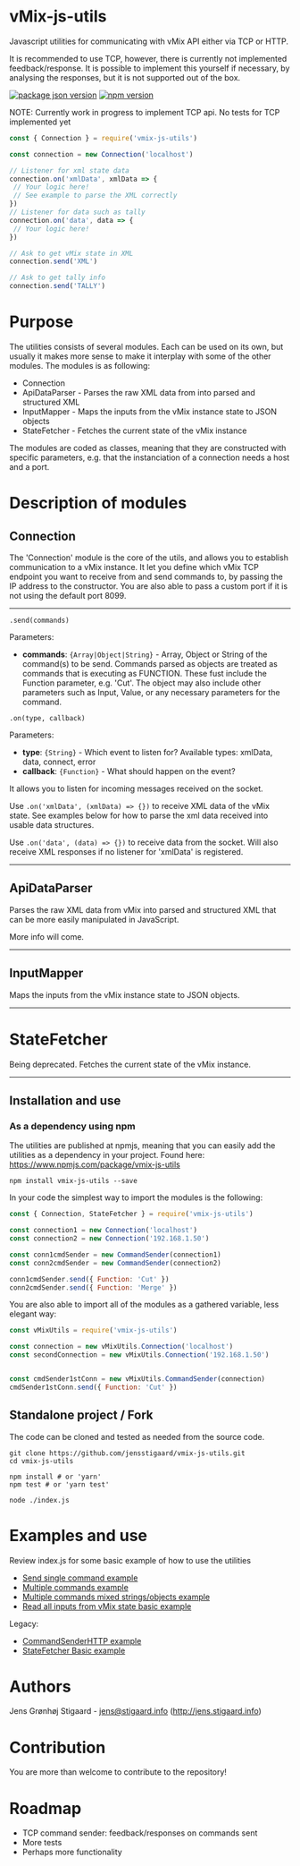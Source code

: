 # vMix-js-utils
Javascript utilities for communicating with vMix API either via TCP or HTTP.

It is recommended to use TCP, however, there is currently not implemented feedback/response.
It is possible to implement this yourself if necessary, by analysing the responses, but it is not supported out of the box.

[![package json version](https://img.shields.io/github/package-json/v/jensstigaard/vmix-js-utils.svg)](https://www.github/jensstigaard/vmix-js-utils)
[![npm version](https://badge.fury.io/js/vmix-js-utils.svg)](https://www.npmjs.com/package/vmix-js-utils)

NOTE: Currently work in progress to implement TCP api. No tests for TCP implemented yet

```javascript
const { Connection } = require('vmix-js-utils')

const connection = new Connection('localhost')

// Listener for xml state data
connection.on('xmlData', xmlData => {
 // Your logic here!
 // See example to parse the XML correctly
})
// Listener for data such as tally
connection.on('data', data => {
 // Your logic here!
})

// Ask to get vMix state in XML
connection.send('XML')

// Ask to get tally info
connection.send('TALLY')
```

# Purpose
The utilities consists of several modules. Each can be used on its own, but usually it makes more sense to make it interplay with some of the other modules.
The modules is as following:
 - Connection
 - ApiDataParser - Parses the raw XML data from into parsed and structured XML
 - InputMapper - Maps the inputs from the vMix instance state to JSON objects
 - StateFetcher - Fetches the current state of the vMix instance

The modules are coded as classes, meaning that they are constructed with specific parameters, e.g. that the instanciation of a connection needs a host and a port. 

# Description of modules
## Connection
The 'Connection' module is the core of the utils, and allows you to establish communication to a vMix instance.
It let you define which vMix TCP endpoint you want to receive from and send commands to, by passing the IP address to the constructor. You are also able to pass a custom port if it is not using the default port 8099. 

---
`.send(commands)`

Parameters:
 - **commands**: `{Array|Object|String}` - Array, Object or String of the command(s) to be send. Commands parsed as objects are treated as commands that is executing as FUNCTION. These fust include the Function parameter, e.g. 'Cut'. The object may also include other parameters such as Input, Value, or any necessary parameters for the command.

`.on(type, callback)`

Parameters:
 - **type**: `{String}` - Which event to listen for? Available types: xmlData, data, connect, error
 - **callback**: `{Function}` - What should happen on the event? 

It allows you to listen for incoming messages received on the socket.

Use `.on('xmlData', (xmlData) => {})` to receive XML data of the vMix state. See examples below for how to parse the xml data received into usable data structures.

Use `.on('data', (data) => {})` to receive data from the socket. Will also receive XML responses if no listener for 'xmlData' is registered.

---

## ApiDataParser
Parses the raw XML data from vMix into parsed and structured XML that can be more easily manipulated in JavaScript.

More info will come.

---

## InputMapper
Maps the inputs from the vMix instance state to JSON objects.

---

# StateFetcher
Being deprecated.
Fetches the current state of the vMix instance.

---

## Installation and use
### As a dependency using npm
The utilities are published at npmjs, meaning that you can easily add the utilities as a dependency in your project.
Found here: https://www.npmjs.com/package/vmix-js-utils
```
npm install vmix-js-utils --save
```
In your code the simplest way to import the modules is the following:
```javascript
const { Connection, StateFetcher } = require('vmix-js-utils')

const connection1 = new Connection('localhost')
const connection2 = new Connection('192.168.1.50')

const conn1cmdSender = new CommandSender(connection1)
const conn2cmdSender = new CommandSender(connection2)

conn1cmdSender.send({ Function: 'Cut' })
conn2cmdSender.send({ Function: 'Merge' })

```
You are also able to import all of the modules as a gathered variable, less elegant way:
```javascript
const vMixUtils = require('vmix-js-utils')

const connection = new vMixUtils.Connection('localhost')
const secondConnection = new vMixUtils.Connection('192.168.1.50')


const cmdSender1stConn = new vMixUtils.CommandSender(connection)
cmdSender1stConn.send({ Function: 'Cut' })
```

## Standalone project / Fork
The code can be cloned and tested as needed from the source code.
```
git clone https://github.com/jensstigaard/vmix-js-utils.git
cd vmix-js-utils

npm install # or 'yarn'
npm test # or 'yarn test'

node ./index.js
```
# Examples and use
Review index.js for some basic example of how to use the utilities
 - [Send single command example](../../blob/master/examples/send-single-command.js)
 - [Multiple commands example](../../blob/master/examples/send-multiple-commands.js)
 - [Multiple commands mixed strings/objects example](../../blob/master/examples/send-multiple-commands-mixed.js)
 - [Read all inputs from vMix state basic example](../../blob/master/examples/read-state-basic.js)


Legacy:
 - [CommandSenderHTTP example](../../blob/master/examples/command-sender-http.js)
 - [StateFetcher Basic example](../../blob/master/examples/state-fetcher-basic.js)

# Authors
Jens Grønhøj Stigaard - <jens@stigaard.info> (http://jens.stigaard.info)

# Contribution
You are more than welcome to contribute to the repository!

# Roadmap
 - TCP command sender: feedback/responses on commands sent
 - More tests
 - Perhaps more functionality